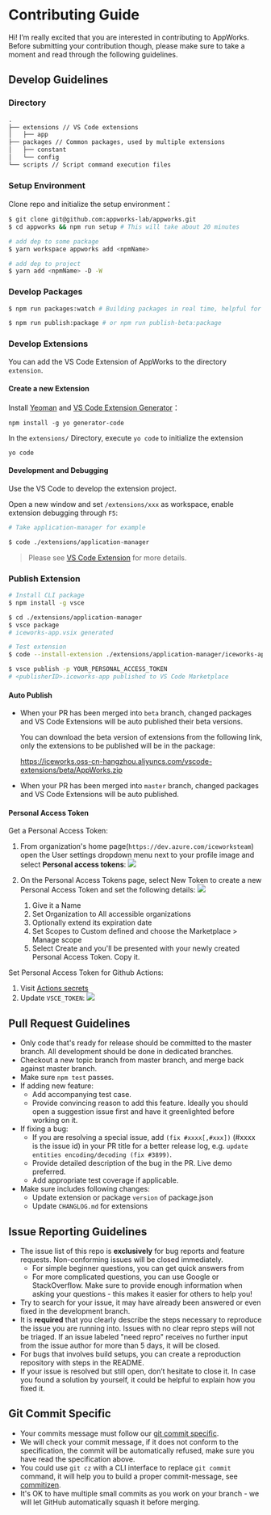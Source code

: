 # Contributing Guide

Hi! I’m really excited that you are interested in contributing to AppWorks. Before submitting your contribution though, please make sure to take a moment and read through the following guidelines.

## Develop Guidelines

### Directory

```md
.
├── extensions // VS Code extensions
│   ├── app
├── packages // Common packages, used by multiple extensions
│   ├── constant
│   └── config
└── scripts // Script command execution files
```

### Setup Environment

Clone repo and initialize the setup environment：

```bash
$ git clone git@github.com:appworks-lab/appworks.git
$ cd appworks && npm run setup # This will take about 20 minutes

# add dep to some package
$ yarn workspace appworks add <npmName>

# add dep to project
$ yarn add <npmName> -D -W
```

### Develop Packages

```bash
$ npm run packages:watch # Building packages in real time, helpful for develop extension

$ npm run publish:package # or npm run publish-beta:package
```

### Develop Extensions

You can add the VS Code Extension of AppWorks to the directory `extension`.

#### Create a new Extension

Install [Yeoman](http://yeoman.io/) and [VS Code Extension Generator](https://www.npmjs.com/package/generator-code)：

```shell
npm install -g yo generator-code
```

In the `extensions/` Directory, execute `yo code` to initialize the extension

```shell
yo code
```

#### Development and Debugging  

Use the VS Code to develop the extension project. 

Open a new window and set `/extensions/xxx` as workspace, enable extension debugging through `F5`:

```bash
# Take application-manager for example

$ code ./extensions/application-manager
```

> Please see [VS Code Extension](https://code.visualstudio.com/api) for more details.

### Publish Extension

```bash
# Install CLI package
$ npm install -g vsce

$ cd ./extensions/application-manager
$ vsce package 
# iceworks-app.vsix generated

# Test extension
$ code --install-extension ./extensions/application-manager/iceworks-app-x.x.x.vsix

$ vsce publish -p YOUR_PERSONAL_ACCESS_TOKEN 
# <publisherID>.iceworks-app published to VS Code Marketplace
```

#### Auto Publish

- When your PR has been merged into `beta` branch, changed packages and VS Code Extensions will be auto published their beta versions.

  You can download the beta version of extensions from the following link, only the extensions to be published will be in the package:

  https://iceworks.oss-cn-hangzhou.aliyuncs.com/vscode-extensions/beta/AppWorks.zip
- When your PR has been merged into `master` branch, changed packages and VS Code Extensions will be auto published.

#### Personal Access Token

Get a Personal Access Token:

1. From organization's home page(`https://dev.azure.com/iceworksteam`) open the User settings dropdown menu next to your profile image and select **Personal access tokens**: 
    ![](https://img.alicdn.com/imgextra/i4/O1CN01g6uKB51MBPZcyaVc7_!!6000000001396-2-tps-746-429.png_790x10000.jpg)
2. On the Personal Access Tokens page, select New Token to create a new Personal Access Token and set the following details:
    ![](https://img.alicdn.com/imgextra/i4/O1CN01yKsJ7u27siyDzSHYv_!!6000000007853-2-tps-1216-820.png_790x10000.jpg)

    1. Give it a Name
    2. Set Organization to All accessible organizations
    3. Optionally extend its expiration date
    4. Set Scopes to Custom defined and choose the Marketplace > Manage scope
    5. Select Create and you'll be presented with your newly created Personal Access Token. Copy it.

Set Personal Access Token for Github Actions: 

1. Visit [Actions secrets](https://github.com/appworks-lab/pack/settings/secrets/actions)
2. Update `VSCE_TOKEN`:
    ![](https://img.alicdn.com/imgextra/i2/O1CN01NpeNCf2558rTm9812_!!6000000007474-2-tps-2880-1754.png_790x10000.jpg)

## Pull Request Guidelines

- Only code that's ready for release should be committed to the master branch. All development should be done in dedicated branches.
- Checkout a new topic branch from master branch, and merge back against master branch.
- Make sure `npm test` passes.
- If adding new feature:
  - Add accompanying test case.
  - Provide convincing reason to add this feature. Ideally you should open a suggestion issue first and have it greenlighted before working on it.
- If fixing a bug:
  - If you are resolving a special issue, add `(fix #xxxx[,#xxx])` (#xxxx is the issue id) in your PR title for a better release log, e.g. `update entities encoding/decoding (fix #3899)`.
  - Provide detailed description of the bug in the PR. Live demo preferred.
  - Add appropriate test coverage if applicable.
- Make sure includes following changes:
  - Update extension or package `version` of package.json
  - Update `CHANGLOG.md` for extensions

## Issue Reporting Guidelines

- The issue list of this repo is **exclusively** for bug reports and feature requests. Non-conforming issues will be closed immediately.
  - For simple beginner questions, you can get quick answers from
  - For more complicated questions, you can use Google or StackOverflow. Make sure to provide enough information when asking your questions - this makes it easier for others to help you!
- Try to search for your issue, it may have already been answered or even fixed in the development branch.
- It is **required** that you clearly describe the steps necessary to reproduce the issue you are running into. Issues with no clear repro steps will not be triaged. If an issue labeled "need repro" receives no further input from the issue author for more than 5 days, it will be closed.
- For bugs that involves build setups, you can create a reproduction repository with steps in the README.
- If your issue is resolved but still open, don’t hesitate to close it. In case you found a solution by yourself, it could be helpful to explain how you fixed it.

## Git Commit Specific

- Your commits message must follow our [git commit specific](./GIT_COMMIT_SPECIFIC.md).
- We will check your commit message, if it does not conform to the specification, the commit will be automatically refused, make sure you have read the specification above.
- You could use `git cz` with a CLI interface to replace `git commit` command, it will help you to build a proper commit-message, see [commitizen](https://github.com/commitizen/cz-cli).
- It's OK to have multiple small commits as you work on your branch - we will let GitHub automatically squash it before merging.
